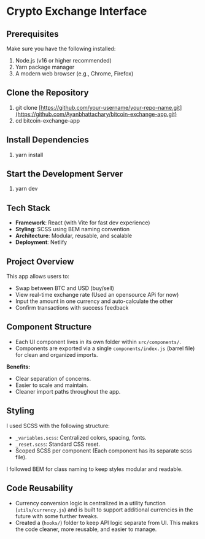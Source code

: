 # Crypto Exchange Interface

## Prerequisites

Make sure you have the following installed:

1. Node.js (v16 or higher recommended)
2. Yarn package manager
3. A modern web browser (e.g., Chrome, Firefox)

## Clone the Repository

1. git clone [https://github.com/your-username/your-repo-name.git](https://github.com/Ayanbhattachary/bitcoin-exchange-app.git)
2. cd bitcoin-exchange-app

## Install Dependencies

1. yarn install

##  Start the Development Server

1. yarn dev

## Tech Stack

- **Framework**: React (with Vite for fast dev experience)
- **Styling**: SCSS using BEM naming convention
- **Architecture**: Modular, reusable, and scalable
- **Deployment**: Netlify

## Project Overview

This app allows users to:

- Swap between BTC and USD (buy/sell)
- View real-time exchange rate (Used an opensource APi for now)
- Input the amount in one currency and auto-calculate the other
- Confirm transactions with success feedback

## Component Structure

- Each UI component lives in its own folder within `src/components/`.
- Components are exported via a single `components/index.js` (barrel file) for clean and organized imports.

**Benefits:**
- Clear separation of concerns.
- Easier to scale and maintain.
- Cleaner import paths throughout the app.

## Styling

I used SCSS with the following structure:
- `_variables.scss`: Centralized colors, spacing, fonts.
- `_reset.scss`: Standard CSS reset.
- Scoped SCSS per component (Each component has its separate scss file).

I followed BEM for class naming to keep styles modular and readable.

## Code Reusability

- Currency conversion logic is centralized in a utility function (`utils/currency.js`) and is built to support additional currencies in the future with some further tweaks.
- Created a (`hooks/`) folder to keep API logic separate from UI. This makes the code cleaner, more reusable, and easier to manage.
